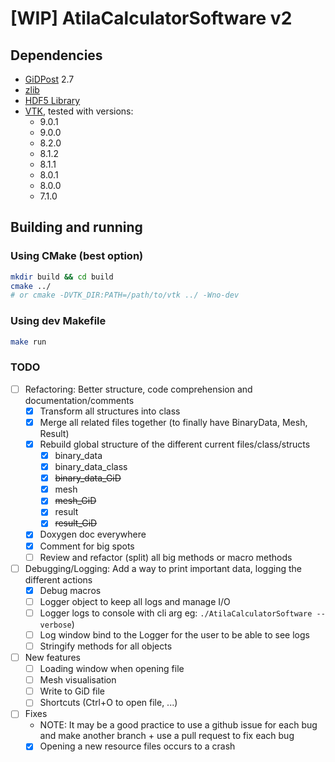# [WIP] AtilaCalculatorSoftware v2

## Dependencies

- [GiDPost](https://www.gidhome.com/gid-plus/tools/476/gidpost/) 2.7
- [zlib](https://zlib.net/)
- [HDF5 Library](https://portal.hdfgroup.org/pages/viewpage.action?pageId=50073884)
- [VTK](https://vtk.org/), tested with versions:
  - 9.0.1
  - 9.0.0
  - 8.2.0
  - 8.1.2
  - 8.1.1
  - 8.0.1
  - 8.0.0
  - 7.1.0

## Building and running

### Using CMake (best option)

```bash
mkdir build && cd build
cmake ../
# or cmake -DVTK_DIR:PATH=/path/to/vtk ../ -Wno-dev
```

### Using dev Makefile

```bash
make run
```

### TODO

- [ ] Refactoring: Better structure, code comprehension and documentation/comments
  - [x] Transform all structures into class
  - [x] Merge all related files together (to finally have BinaryData, Mesh, Result)
  - [x] Rebuild global structure of the different current files/class/structs
    - [x] binary_data
    - [x] binary_data_class
    - [x] <s>binary_data_GiD</s> 
    - [x] mesh
    - [x] <s>mesh_GiD</s>
    - [x] result
    - [x] <s>result_GiD</s>
  - [x] Doxygen doc everywhere
  - [x] Comment for big spots
  - [ ] Review and refactor (split) all big methods or macro methods
- [ ] Debugging/Logging: Add a way to print important data, logging the different actions
  - [x] Debug macros
  - [ ] Logger object to keep all logs and manage I/O
  - [ ] Logger logs to console with cli arg eg: `./AtilaCalculatorSoftware --verbose`)
  - [ ] Log window bind to the Logger for the user to be able to see logs
  - [ ] Stringify methods for all objects
- [ ] New features
  - [ ] Loading window when opening file
  - [ ] Mesh visualisation
  - [ ] Write to GiD file
  - [ ] Shortcuts (Ctrl+O to open file, ...)
 - [ ] Fixes
    - NOTE: It may be a good practice to use a github issue for each bug and make another branch + use a pull request to fix each bug 
    - [x] Opening a new resource files occurs to a crash 